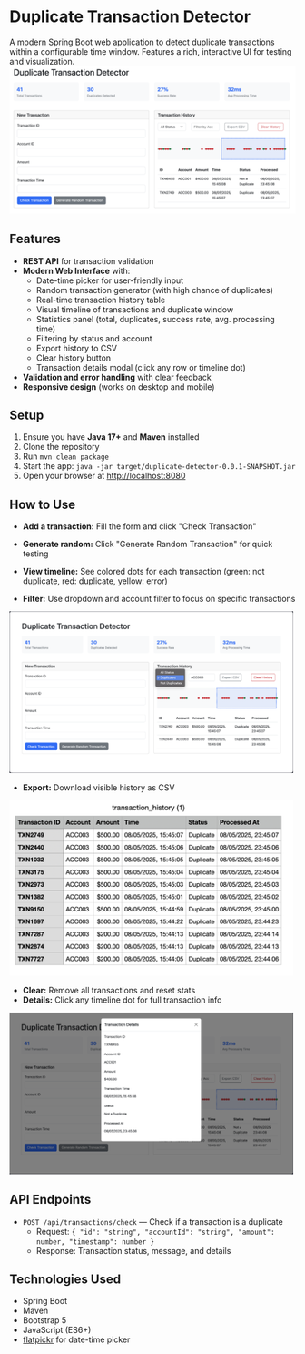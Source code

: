 # Duplicate Transaction Detector

A modern Spring Boot web application to detect duplicate transactions within a configurable time window. Features a rich, interactive UI for testing and visualization.
<br />
<img src="assets/dashboard-overview.png" alt="Dashboard" width="700"/>
 
## Features
- **REST API** for transaction validation
- **Modern Web Interface** with:
  - Date-time picker for user-friendly input
  - Random transaction generator (with high chance of duplicates)
  - Real-time transaction history table
  - Visual timeline of transactions and duplicate window
  - Statistics panel (total, duplicates, success rate, avg. processing time)
  - Filtering by status and account
  - Export history to CSV
  - Clear history button
  - Transaction details modal (click any row or timeline dot)
- **Validation and error handling** with clear feedback
- **Responsive design** (works on desktop and mobile)
 
## Setup
1. Ensure you have **Java 17+** and **Maven** installed
2. Clone the repository
3. Run `mvn clean package`
4. Start the app: `java -jar target/duplicate-detector-0.0.1-SNAPSHOT.jar`
5. Open your browser at [http://localhost:8080](http://localhost:8080)

## How to Use
- **Add a transaction:** Fill the form and click "Check Transaction"
- **Generate random:** Click "Generate Random Transaction" for quick testing
- **View timeline:** See colored dots for each transaction (green: not duplicate, red: duplicate, yellow: error)

- **Filter:** Use dropdown and account filter to focus on specific transactions
<img src="assets/filtered-transactions.png" alt="Filtered-Transactions" width="500"/>

- **Export:** Download visible history as CSV
<img src="assets/exported-csv.png" alt="CSV Export" width="500"/>

- **Clear:** Remove all transactions and reset stats
- **Details:** Click any timeline dot for full transaction info
<img src="assets/transaction-modal.png" alt="Transaction Modal" width="500"/>

## API Endpoints
- `POST /api/transactions/check` — Check if a transaction is a duplicate
  - Request: `{ "id": "string", "accountId": "string", "amount": number, "timestamp": number }`
  - Response: Transaction status, message, and details

## Technologies Used
- Spring Boot
- Maven
- Bootstrap 5
- JavaScript (ES6+)
- [flatpickr](https://flatpickr.js.org/) for date-time picker
